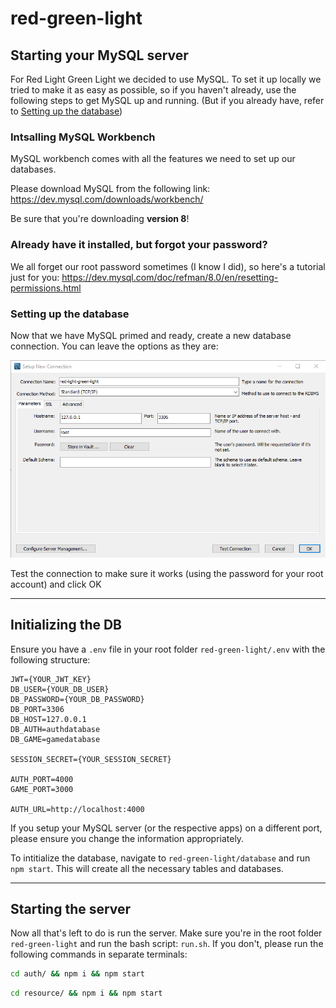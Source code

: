 # red-green-light

## Starting your MySQL server
For Red Light Green Light we decided to use MySQL. To set it up locally we tried to make it as easy as possible, so if you haven't already, use the following steps to get MySQL up and running. (But if you already have, refer to [Setting up the database](#setting-up-the-database))

### Intsalling MySQL Workbench
MySQL workbench comes with all the features we need to set up our databases.

Please download MySQL from the following link: https://dev.mysql.com/downloads/workbench/

Be sure that you're downloading **version 8**!

### Already have it installed, but forgot your password?
We all forget our root password sometimes (I know I did), so here's a tutorial just for you: https://dev.mysql.com/doc/refman/8.0/en/resetting-permissions.html

### Setting up the database
Now that we have MySQL primed and ready, create a new database connection. You can leave the options as they are:

![Create Connection](readme_images/create_connection.png)

Test the connection to make sure it works (using the password for your root account) and click OK

---

## Initializing the DB

Ensure you have a `.env` file in your root folder `red-green-light/.env` with the following structure:

```
JWT={YOUR_JWT_KEY}
DB_USER={YOUR_DB_USER}
DB_PASSWORD={YOUR_DB_PASSWORD}
DB_PORT=3306
DB_HOST=127.0.0.1
DB_AUTH=authdatabase
DB_GAME=gamedatabase

SESSION_SECRET={YOUR_SESSION_SECRET}

AUTH_PORT=4000
GAME_PORT=3000

AUTH_URL=http://localhost:4000
```

If you setup your MySQL server (or the respective apps) on a different port, please ensure you change the information appropriately.

To intitialize the database, navigate to `red-green-light/database` and run `npm start`. This will create all the necessary tables and databases.

---

## Starting the server

Now all that's left to do is run the server. Make sure you're in the root folder `red-green-light` and run the bash script: `run.sh`. If you don't, please run the following commands in separate terminals:

```bash
cd auth/ && npm i && npm start
```

```bash
cd resource/ && npm i && npm start
```